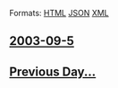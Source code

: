 
Formats: [HTML](2003/09/5/index.html)  [JSON](2003/09/5/index.json)  [XML](2003/09/5/index.xml)  

## [2003-09-5](/news/2003/09/5/index.md)

## [Previous Day...](/news/2003/09/4/index.md)

